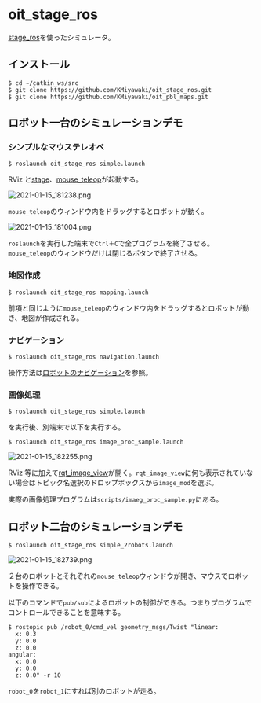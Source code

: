 # oit_stage_ros

[stage_ros](http://wiki.ros.org/stage_ros)を使ったシミュレータ。

## インストール

```shell
$ cd ~/catkin_ws/src
$ git clone https://github.com/KMiyawaki/oit_stage_ros.git
$ git clone https://github.com/KMiyawaki/oit_pbl_maps.git
```

## ロボット一台のシミュレーションデモ

### シンプルなマウステレオペ

```shell
$ roslaunch oit_stage_ros simple.launch
```

RViz と[stage](https://player-stage-manual.readthedocs.io/en/latest/)、[mouse_teleop](https://github.com/ros-teleop/teleop_tools)が起動する。

![2021-01-15_181238.png](./images/2021-01-15_181238.png)

`mouse_teleop`のウィンドウ内をドラッグするとロボットが動く。

![2021-01-15_181004.png](./images/2021-01-15_181004.png)

`roslaunch`を実行した端末で`Ctrl＋C`で全プログラムを終了させる。`mouse_teleop`のウィンドウだけは閉じるボタンで終了させる。

### 地図作成

```shell
$ roslaunch oit_stage_ros mapping.launch 
```

前項と同じように`mouse_teleop`のウィンドウ内をドラッグするとロボットが動き、地図が作成される。

### ナビゲーション

```shell
$ roslaunch oit_stage_ros navigation.launch 
```

操作方法は[ロボットのナビゲーション](https://github.com/KMiyawaki/lectures/blob/master/ros/stage_simulator/stage_simulator_01.md#%E3%83%AD%E3%83%9C%E3%83%83%E3%83%88%E3%81%AE%E3%83%8A%E3%83%93%E3%82%B2%E3%83%BC%E3%82%B7%E3%83%A7%E3%83%B3)を参照。

### 画像処理

```shell
$ roslaunch oit_stage_ros simple.launch 
```

を実行後、別端末で以下を実行する。

```shell
$ roslaunch oit_stage_ros image_proc_sample.launch
```

![2021-01-15_182255.png](./images/2021-01-15_182255.png)

RViz 等に加えて[rqt_image_view](http://wiki.ros.org/rqt_image_view)が開く。`rqt_image_view`に何も表示されていない場合はトピック名選択のドロップボックスから`image_mod`を選ぶ。

実際の画像処理プログラムは`scripts/imaeg_proc_sample.py`にある。

## ロボット二台のシミュレーションデモ

```shell
$ roslaunch oit_stage_ros simple_2robots.launch
```

![2021-01-15_182739.png](./images/2021-01-15_182739.png)

２台のロボットとそれぞれの`mouse_teleop`ウィンドウが開き、マウスでロボットを操作できる。

以下のコマンドで`pub/sub`によるロボットの制御ができる。つまりプログラムでコントロールできることを意味する。

```shell
$ rostopic pub /robot_0/cmd_vel geometry_msgs/Twist "linear:
  x: 0.3
  y: 0.0
  z: 0.0
angular:
  x: 0.0
  y: 0.0
  z: 0.0" -r 10
```

`robot_0`を`robot_1`にすれば別のロボットが走る。
